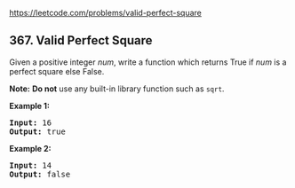 https://leetcode.com/problems/valid-perfect-square

## 367. Valid Perfect Square

<div><p>Given a positive integer <i>num</i>, write a function which returns True if <i>num</i> is a perfect square else False.</p>
<p><b>Note:</b> <b>Do not</b> use any built-in library function such as <code>sqrt</code>.</p>
<p><strong>Example 1:</strong></p>
<div>
<pre><strong>Input: </strong><span id="example-input-1-1">16</span>
<strong>Output: </strong><span id="example-output-1">true</span>
</pre>
<div>
<p><strong>Example 2:</strong></p>
<pre><strong>Input: </strong><span id="example-input-2-1">14</span>
<strong>Output: </strong><span id="example-output-2">false</span>
</pre>
</div>
</div></div>
